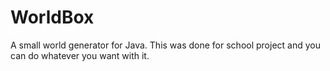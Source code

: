 # WorldBox
A small world generator for Java. This was done for school project and you can do whatever you want with it.
